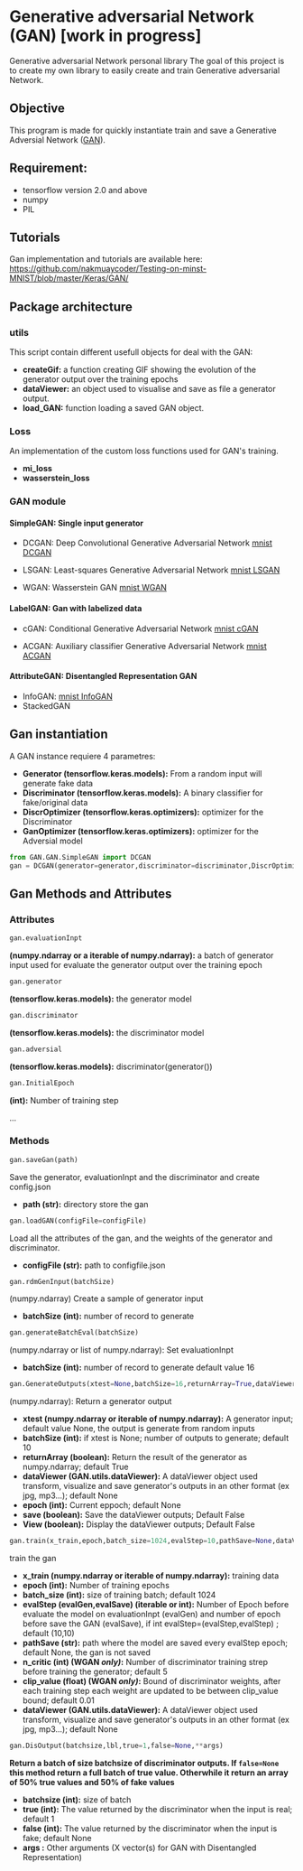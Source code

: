 # Generative adversarial Network (GAN) [work in progress]
Generative adversarial Network personal library
The goal of this project is to create my own library to easily create and train Generative adversarial Network.


## Objective

This program is made for quickly instantiate train and save a Generative Adversial Network ([GAN](https://en.wikipedia.org/wiki/Generative_adversarial_network)).<br>



## Requirement: 
- tensorflow version 2.0 and above
- numpy
- PIL


## Tutorials
Gan implementation and tutorials are available here:<br>
https://github.com/nakmuaycoder/Testing-on-minst-MNIST/blob/master/Keras/GAN/


## Package architecture

### utils

This script contain different usefull objects for deal with the GAN:
- **createGif:** a function creating GIF showing the evolution of the generator output over the training epochs
- **dataViewer:** an object used to visualise and save as file a generator output.
- **load_GAN:** function loading a saved GAN object.

### Loss

An implementation of the custom loss functions used for GAN's training.
- **mi_loss**
- **wasserstein_loss**

### GAN module
#### SimpleGAN: Single input generator

- DCGAN: Deep Convolutional Generative Adversarial Network [mnist DCGAN](https://github.com/nakmuaycoder/Testing-on-minst-MNIST/blob/master/Keras/GAN/DCGAN-V2.ipynb)

- LSGAN: Least-squares Generative Adversarial Network [mnist LSGAN](https://github.com/nakmuaycoder/Testing-on-minst-MNIST/blob/master/Keras/GAN/LSGAN-V2.ipynb)

- WGAN: Wasserstein GAN [mnist WGAN](https://github.com/nakmuaycoder/Testing-on-minst-MNIST/blob/master/Keras/GAN/WGAN-V2.ipynb)

#### LabelGAN: Gan with labelized data

- cGAN: Conditional Generative Adversarial Network [mnist cGAN](https://github.com/nakmuaycoder/Testing-on-minst-MNIST/blob/master/Keras/GAN/cGan-V2.ipynb)

- ACGAN: Auxiliary classifier Generative Adversarial Network [mnist ACGAN](https://github.com/nakmuaycoder/Testing-on-minst-MNIST/blob/master/Keras/GAN/ACGAN-V2.ipynb)

#### AttributeGAN: Disentangled Representation GAN

- InfoGAN: [mnist InfoGAN](https://github.com/nakmuaycoder/Testing-on-minst-MNIST/blob/master/Keras/GAN/InfoGAN-V2.ipynb)
- StackedGAN


## Gan instantiation
A GAN instance requiere 4 parametres:
- **Generator (tensorflow.keras.models):** From a random input will generate fake data
- **Discriminator (tensorflow.keras.models):** A binary classifier for fake/original data
- **DiscrOptimizer (tensorflow.keras.optimizers):** optimizer for the Discriminator
- **GanOptimizer (tensorflow.keras.optimizers):** optimizer for the Adversial model


```python
from GAN.GAN.SimpleGAN import DCGAN
gan = DCGAN(generator=generator,discriminator=discriminator,DiscrOptimizer=RMSprop(lr=2e-4, decay=6e-8),GanOptimizer=RMSprop(lr=1e-4, decay=3e-8))
```


## Gan Methods and Attributes


### Attributes
```python
gan.evaluationInpt
```
**(numpy.ndarray or a iterable of numpy.ndarray):** a batch of generator input used for evaluate the generator output over the training epoch
```python
gan.generator
```
**(tensorflow.keras.models):** the generator model
```python
gan.discriminator
```
**(tensorflow.keras.models):** the discriminator model
```python
gan.adversial
```
**(tensorflow.keras.models):** discriminator(generator())
```python
gan.InitialEpoch
```
**(int):** Number of training step

...
### Methods
```python
gan.saveGan(path)
```
Save the generator, evaluationInpt and the discriminator and create config.json
- **path (str):** directory store the gan


```python
gan.loadGAN(configFile=configFile)
```
Load all the attributes of the gan, and the weights of the generator and discriminator.
- **configFile (str):** path to configfile.json


```python
gan.rdmGenInput(batchSize)
``` 
(numpy.ndarray) Create a sample of generator input
- **batchSize (int):** number of record to generate


```python
gan.generateBatchEval(batchSize)
```
(numpy.ndarray or list of numpy.ndarray): Set evaluationInpt
- **batchSize (int):** number of record to generate default value 16

```python
gan.GenerateOutputs(xtest=None,batchSize=16,returnArray=True,dataViewer=None,save=False,View=True,epoch=None)
```
(numpy.ndarray): Return a generator output
- **xtest (numpy.ndarray or iterable of numpy.ndarray):** A generator input; default value None, the output is generate from random inputs 
- **batchSize (int):** if xtest is None; number of outputs to generate; default 10
- **returnArray (boolean):** Return the result of the generator as numpy.ndarray; default True
- **dataViewer (GAN.utils.dataViewer):** A dataViewer object used transform, visualize and save generator's outputs in an other format (ex jpg, mp3...); default None
- **epoch (int):** Current eppoch; default None
- **save (boolean):** Save the dataViewer outputs; Default False
- **View (boolean):** Display the dataViewer outputs; Default False


```python
gan.train(x_train,epoch,batch_size=1024,evalStep=10,pathSave=None,dataViewer=None)
```
train the gan
- **x_train (numpy.ndarray or iterable of numpy.ndarray):** training data
- **epoch (int):** Number of training epochs 
- **batch_size (int):** size of training batch; default 1024
- **evalStep (evalGen,evalSave) (iterable or int):** Number of Epoch before evaluate the model on evaluationInpt (evalGen) and number of epoch before save the GAN (evalSave), if int evalStep=(evalStep,evalStep)  ; default (10,10)
- **pathSave (str):** path where the model are saved every evalStep epoch; default None, the gan is not saved
- **n_critic (int) (WGAN _only)_:** Number of discriminator training strep before training the generator;  default  5
- **clip_value (float) (WGAN _only)_:** Bound of discriminator weights, after each training step each weight are updated to be between clip_value bound; default 0.01
- **dataViewer (GAN.utils.dataViewer):** A dataViewer object used transform, visualize and save generator's outputs in an other format (ex jpg, mp3...); default None


```python
gan.DisOutput(batchsize,lbl,true=1,false=None,**args)
```
**Return a batch of size batchsize of discriminator outputs. If ```false=None``` this method return a full batch of true value. Otherwhile it return an array of 50% true values and 50% of fake values**
- **batchsize (int):** size of batch
- **true (int):** The value returned by the discriminator when the input is real; default 1
- **false (int):** The value returned by the discriminator when the input is fake; default None
- **args :** Other arguments (X vector(s) for GAN with Disentangled Representation)


